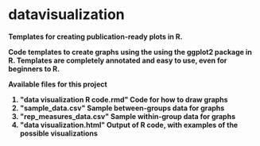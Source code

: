 # datavisualization

<b> Templates for creating publication-ready plots in R.

Code templates to create graphs using the using the ggplot2 package in R.
Templates are completely annotated and easy to use, even for beginners to R. 

Available files for this project
1. "data visualization R code.rmd" Code for how to draw graphs
2. "sample_data.csv" Sample between-groups data for graphs
3. "rep_measures_data.csv" Sample within-group data for graphs
4. "data visualization.html" Output of R code, with examples of the possible visualizations

